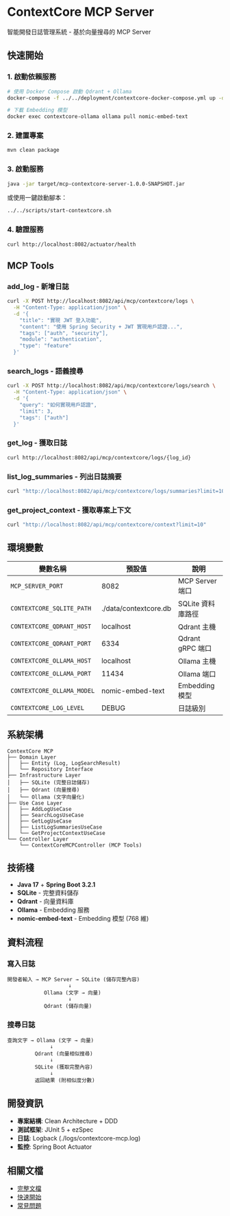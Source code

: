 # ContextCore MCP Server

智能開發日誌管理系統 - 基於向量搜尋的 MCP Server

## 快速開始

### 1. 啟動依賴服務

```bash
# 使用 Docker Compose 啟動 Qdrant + Ollama
docker-compose -f ../../deployment/contextcore-docker-compose.yml up -d

# 下載 Embedding 模型
docker exec contextcore-ollama ollama pull nomic-embed-text
```

### 2. 建置專案

```bash
mvn clean package
```

### 3. 啟動服務

```bash
java -jar target/mcp-contextcore-server-1.0.0-SNAPSHOT.jar
```

或使用一鍵啟動腳本：

```bash
../../scripts/start-contextcore.sh
```

### 4. 驗證服務

```bash
curl http://localhost:8082/actuator/health
```

## MCP Tools

### add_log - 新增日誌

```bash
curl -X POST http://localhost:8082/api/mcp/contextcore/logs \
  -H "Content-Type: application/json" \
  -d '{
    "title": "實現 JWT 登入功能",
    "content": "使用 Spring Security + JWT 實現用戶認證...",
    "tags": ["auth", "security"],
    "module": "authentication",
    "type": "feature"
  }'
```

### search_logs - 語義搜尋

```bash
curl -X POST http://localhost:8082/api/mcp/contextcore/logs/search \
  -H "Content-Type: application/json" \
  -d '{
    "query": "如何實現用戶認證",
    "limit": 3,
    "tags": ["auth"]
  }'
```

### get_log - 獲取日誌

```bash
curl http://localhost:8082/api/mcp/contextcore/logs/{log_id}
```

### list_log_summaries - 列出日誌摘要

```bash
curl "http://localhost:8082/api/mcp/contextcore/logs/summaries?limit=10&module=authentication"
```

### get_project_context - 獲取專案上下文

```bash
curl "http://localhost:8082/api/mcp/contextcore/context?limit=10"
```

## 環境變數

| 變數名稱 | 預設值 | 說明 |
|---------|--------|------|
| `MCP_SERVER_PORT` | 8082 | MCP Server 端口 |
| `CONTEXTCORE_SQLITE_PATH` | ./data/contextcore.db | SQLite 資料庫路徑 |
| `CONTEXTCORE_QDRANT_HOST` | localhost | Qdrant 主機 |
| `CONTEXTCORE_QDRANT_PORT` | 6334 | Qdrant gRPC 端口 |
| `CONTEXTCORE_OLLAMA_HOST` | localhost | Ollama 主機 |
| `CONTEXTCORE_OLLAMA_PORT` | 11434 | Ollama 端口 |
| `CONTEXTCORE_OLLAMA_MODEL` | nomic-embed-text | Embedding 模型 |
| `CONTEXTCORE_LOG_LEVEL` | DEBUG | 日誌級別 |

## 系統架構

```
ContextCore MCP
├── Domain Layer
│   ├── Entity (Log, LogSearchResult)
│   └── Repository Interface
├── Infrastructure Layer
│   ├── SQLite (完整日誌儲存)
│   ├── Qdrant (向量搜尋)
│   └── Ollama (文字向量化)
├── Use Case Layer
│   ├── AddLogUseCase
│   ├── SearchLogsUseCase
│   ├── GetLogUseCase
│   ├── ListLogSummariesUseCase
│   └── GetProjectContextUseCase
└── Controller Layer
    └── ContextCoreMCPController (MCP Tools)
```

## 技術棧

- **Java 17** + **Spring Boot 3.2.1**
- **SQLite** - 完整資料儲存
- **Qdrant** - 向量資料庫
- **Ollama** - Embedding 服務
- **nomic-embed-text** - Embedding 模型 (768 維)

## 資料流程

### 寫入日誌

```
開發者輸入 → MCP Server → SQLite (儲存完整內容)
                    ↓
            Ollama (文字 → 向量)
                    ↓
            Qdrant (儲存向量)
```

### 搜尋日誌

```
查詢文字 → Ollama (文字 → 向量)
              ↓
         Qdrant (向量相似搜尋)
              ↓
         SQLite (獲取完整內容)
              ↓
         返回結果 (附相似度分數)
```

## 開發資訊

- **專案結構**: Clean Architecture + DDD
- **測試框架**: JUnit 5 + ezSpec
- **日誌**: Logback (./logs/contextcore-mcp.log)
- **監控**: Spring Boot Actuator

## 相關文檔

- [完整文檔](../../documentation/mcp-servers/contextcore-mcp.md)
- [快速開始](../../documentation/GETTING_STARTED.md)
- [常見問題](../../documentation/guides/FAQ.md)
